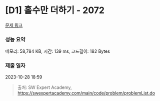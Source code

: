 # [D1] 홀수만 더하기 - 2072 

[문제 링크](https://swexpertacademy.com/main/code/problem/problemDetail.do?contestProbId=AV5QSEhaA5sDFAUq) 

### 성능 요약

메모리: 58,784 KB, 시간: 139 ms, 코드길이: 182 Bytes

### 제출 일자

2023-10-28 18:59



> 출처: SW Expert Academy, https://swexpertacademy.com/main/code/problem/problemList.do